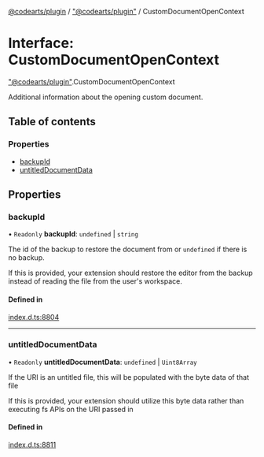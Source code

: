 [@codearts/plugin](../README.md) / ["@codearts/plugin"](../modules/_codearts_plugin_.md) / CustomDocumentOpenContext

# Interface: CustomDocumentOpenContext

["@codearts/plugin"](../modules/_codearts_plugin_.md).CustomDocumentOpenContext

Additional information about the opening custom document.

## Table of contents

### Properties

- [backupId](codearts_plugin_.CustomDocumentOpenContext.md#backupid)
- [untitledDocumentData](codearts_plugin_.CustomDocumentOpenContext.md#untitleddocumentdata)

## Properties

### backupId

• `Readonly` **backupId**: `undefined` \| `string`

The id of the backup to restore the document from or `undefined` if there is no backup.

If this is provided, your extension should restore the editor from the backup instead of reading the file
from the user's workspace.

#### Defined in

[index.d.ts:8804](https://github.com/huaweicloud/cloudide-plugin-api/blob/a055dd0/index.d.ts#L8804)

___

### untitledDocumentData

• `Readonly` **untitledDocumentData**: `undefined` \| `Uint8Array`

If the URI is an untitled file, this will be populated with the byte data of that file

If this is provided, your extension should utilize this byte data rather than executing fs APIs on the URI passed in

#### Defined in

[index.d.ts:8811](https://github.com/huaweicloud/cloudide-plugin-api/blob/a055dd0/index.d.ts#L8811)
